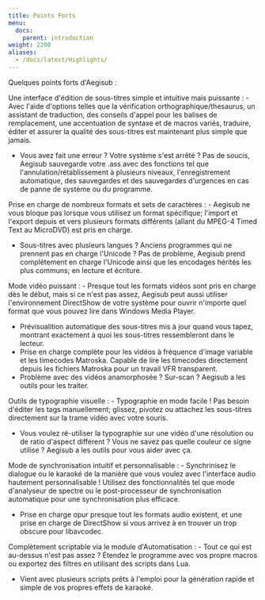 ```yaml
---
title: Points Forts
menu:
  docs:
    parent: introduction
weight: 2200
aliases:
  - /docs/latest/Highlights/
---
```


Quelques points forts d'Aegisub :

Une interface d'édition de sous-titres simple et intuitive mais puissante 
: - Avec l'aide d'options telles que la vérification orthographique/thesaurus, un assistant de traduction, des conseils d'appel pour les balises de remplacement, une accentuation de syntaxe et de macros variés, traduire, éditer et assurer la qualité des sous-titres est maintenant plus simple que jamais.
  - Vous avez fait une erreur ? Votre système s'est arrêté ? Pas de soucis, Aegisub sauvegarde votre .ass avec des fonctions tel que l'annulation/rétablissement à plusieurs niveaux, l'enregistrement automatique, des sauvegardes et des sauvegardes d'urgences en cas de panne de système ou du programme.

Prise en charge de nombreux formats et sets de caractères
: - Aegisub ne vous bloque pas lorsque vous utilisez un format spécifique; l'import et l'export depuis et vers plusieurs formats différents (allant du MPEG-4 Timed Text au MicroDVD) est pris en charge.
  - Sous-titres avec plusieurs langues ? Anciens programmes qui ne prennent pas en charge l'Unicode ? Pas de problème, Aegisub prend complètement en charge l'Unicode ainsi que les encodages hérités les plus communs; en lecture et écriture.

Mode vidéo puissant
: - Presque tout les formats vidéos sont pris en charge dès le début, mais si ce n'est pas assez, Aegisub peut aussi utiliser l'environnement DirectShow de votre système pour ouvrir n'importe quel format que vous pouvez lire dans Windows Media Player.
  - Prévisualition automatique des sous-titres mis à jour quand vous tapez, montrant exactement à quoi les sous-titres ressembleront dans le lecteur.
  - Prise en charge complète pour les vidéos à fréquence d'image variable et les timecodes Matroska. Capable de lire les timecodes directement depuis les fichiers Matroska pour un travail VFR transparent.
  - Problème avec des vidéos anamorphosée ? Sur-scan ? Aegisub a les outils pour les traiter.

Outils de typographie visuelle
: - Typographie en mode facile ! Pas besoin d'éditer les tags manuellement; glissez, pivotez ou attachez les sous-titres directement sur la trame vidéo avec votre souris.
  - Vous voulez ré-utiliser la typographie sur une vidéo d'une résolution ou de ratio d'aspect différent ? Vous ne savez pas quelle couleur ce signe utilise ? Aegisub a les outils pour vous aider avec ça.

Mode de synchronisation intuitif et personnalisable
: - Synchrinisez le dialogue ou le karaoké de la manière que vous voulez avec l'interface audio hautement personnalisable ! Utilisez des fonctionnalités tel que mode d'analyseur de spectre ou le post-processeur de synchronisation automatique pour une synchronisation plus efficace.
  - Prise en charge opur presque tout les formats audio existent, et une prise en charge de DirectShow si vous arrivez à en trouver un trop obscure pour libavcodec.

Complètement scriptable via le module d'Automatisation
: - Tout ce qui est au-dessus n'est pas assez ? Étendez le programme avec vos propre macros ou exportez des filtres en utilisant des scripts dans Lua.
  - Vient avec plusieurs scripts prêts à l'emploi pour la génération rapide et simple de vos propres effets de karaoké.
